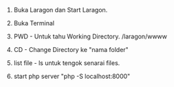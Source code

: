 1. Buka Laragon dan Start Laragon.

2. Buka Terminal

3. PWD - Untuk tahu Working Directory.
/laragon/wwww

4. CD - Change Directory ke "nama folder"

5. list file - ls untuk tengok senarai files.

6. start php server "php -S localhost:8000"
